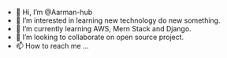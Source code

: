 - 👋 Hi, I’m @Aarman-hub
- 👀 I’m interested in learning new technology do new something.
- 🌱 I’m currently learning AWS, Mern Stack and Django.
- 💞️ I’m looking to collaborate on open source project.
- 📫 How to reach me ...

<!---
Aarman-hub/Aarman-hub is a ✨ special ✨ repository because its `README.md` (this file) appears on your GitHub profile.
You can click the Preview link to take a look at your changes.
--->
